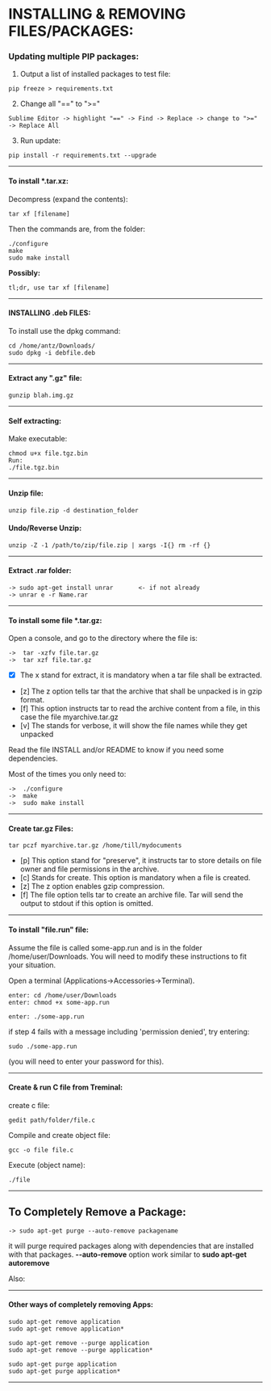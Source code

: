 # INSTALLING & REMOVING FILES/PACKAGES:

### Updating multiple PIP packages:

1. Output a list of installed packages to test file:
```
pip freeze > requirements.txt
```
2. Change all "==" to ">="
```
Sublime Editor -> highlight "==" -> Find -> Replace -> change to ">=" -> Replace All
```
3. Run update:
```
pip install -r requirements.txt --upgrade
```

---
#### To install *.tar.xz:

Decompress (expand the contents):

	tar xf [filename]

Then the commands are, from the folder:

	./configure
	make
	sudo make install

**Possibly:**

	tl;dr, use tar xf [filename]

---
#### INSTALLING .deb FILES:

To install use the dpkg command:

	cd /home/antz/Downloads/
	sudo dpkg -i debfile.deb

---
#### Extract any ".gz" file:

	gunzip blah.img.gz

---
#### Self extracting:

Make executable:

	chmod u+x file.tgz.bin
	Run:
	./file.tgz.bin

---
#### Unzip file:

	unzip file.zip -d destination_folder
	
#### Undo/Reverse Unzip:

	unzip -Z -1 /path/to/zip/file.zip | xargs -I{} rm -rf {}

---
#### Extract .rar folder:

	-> sudo apt-get install unrar		<- if not already
	-> unrar e -r Name.rar

---
#### To install some file *.tar.gz:

Open a console, and go to the directory where the file is:

	->  tar -xzfv file.tar.gz
	->  tar xzf file.tar.gz

* [x] The x stand for extract, it is mandatory when a tar file shall be extracted.
* [z] The z option tells tar that the archive that shall be unpacked is in gzip format.
* [f] This option instructs tar to read the archive content from a file, in this case the file myarchive.tar.gz
* [v] The stands for verbose, it will show the file names while they get unpacked

Read the file INSTALL and/or README to know if you need some dependencies.

Most of the times you only need to:

	->  ./configure
	->  make
	->  sudo make install

---
#### Create tar.gz Files:

	tar pczf myarchive.tar.gz /home/till/mydocuments

* [p] This option stand for "preserve", it instructs tar to store details on file owner and file permissions in the archive.
* [c] Stands for create. This option is mandatory when a file is created.
* [z] The z option enables gzip compression.
* [f] The file option tells tar to create an archive file. Tar will send the output to stdout if this option is omitted.

---
#### To install "file.run" file:

Assume the file is called some-app.run and is in the folder /home/user/Downloads. You will need to modify these instructions to fit your situation.

Open a terminal (Applications->Accessories->Terminal).

    enter: cd /home/user/Downloads
    enter: chmod +x some-app.run

    enter: ./some-app.run

if step 4 fails with a message including 'permission denied', try entering:

	sudo ./some-app.run 

(you will need to enter your password for this).

---
#### Create & run C file from Treminal:

create c file:

	gedit path/folder/file.c

Compile and create object file:

	gcc -o file file.c

Execute (object name):

	./file

---
## To Completely Remove a Package:


	-> sudo apt-get purge --auto-remove packagename

it will purge required packages along with dependencies that are installed 
with that packages. **--auto-remove** option work similar to  **sudo apt-get autoremove**

Also:

---
#### Other ways of completely removing Apps:

	sudo apt-get remove application
	sudo apt-get remove application*

	sudo apt-get remove --purge application
	sudo apt-get remove --purge application*

	sudo apt-get purge application
	sudo apt-get purge application*

---

